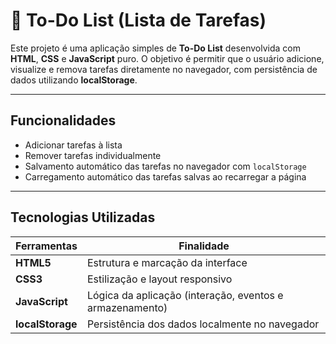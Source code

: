 # 📝 To-Do List (Lista de Tarefas)

Este projeto é uma aplicação simples de **To-Do List** desenvolvida com **HTML**, **CSS** e **JavaScript** puro. O objetivo é permitir que o usuário adicione, visualize e remova tarefas diretamente no navegador, com persistência de dados utilizando **localStorage**.

---

## Funcionalidades

- Adicionar tarefas à lista
- Remover tarefas individualmente
- Salvamento automático das tarefas no navegador com `localStorage`
- Carregamento automático das tarefas salvas ao recarregar a página

---



## Tecnologias Utilizadas

| Ferramentas     | Finalidade                                             |
|-----------------|--------------------------------------------------------|
| **HTML5**       | Estrutura e marcação da interface                      |
| **CSS3**        | Estilização e layout responsivo                        |
| **JavaScript**  | Lógica da aplicação (interação, eventos e armazenamento) |
| **localStorage**| Persistência dos dados localmente no navegador         |

